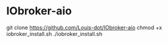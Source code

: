 # IObroker-aio
git clone https://github.com/Louis-dot/IObroker-aio 
chmod +x iobroker_install.sh
./iobroker_install.sh
